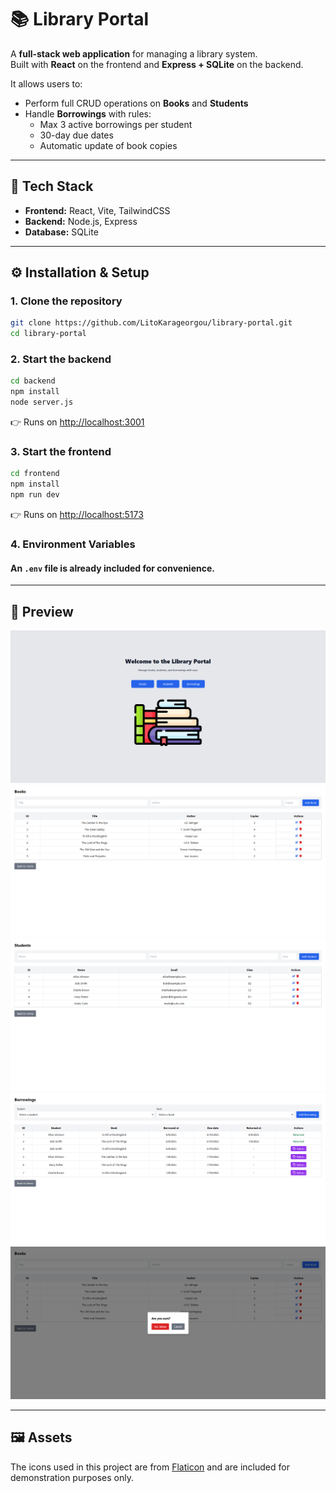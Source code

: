# 📚 Library Portal

A **full-stack web application** for managing a library system.  
Built with **React** on the frontend and **Express + SQLite** on the backend.  

It allows users to:
- Perform full CRUD operations on **Books** and **Students**
- Handle **Borrowings** with rules:
  - Max 3 active borrowings per student
  - 30-day due dates
  - Automatic update of book copies

---

## 🚀 Tech Stack
- **Frontend:** React, Vite, TailwindCSS  
- **Backend:** Node.js, Express  
- **Database:** SQLite  

---

## ⚙️ Installation & Setup

### 1. Clone the repository
```bash
git clone https://github.com/LitoKarageorgou/library-portal.git
cd library-portal
```

### 2. Start the backend
```bash
cd backend
npm install
node server.js
```
👉 Runs on [http://localhost:3001](http://localhost:3001)

### 3. Start the frontend
```bash
cd frontend
npm install
npm run dev
```
👉 Runs on [http://localhost:5173](http://localhost:5173)

### 4. Environment Variables
#### An `.env` file is already included for convenience.  
---

## 📸 Preview
![Homepage](./screenshots/homepage.png)
![Books](./screenshots/books.png)
![Students](./screenshots/students.png)
![Borrowings](./screenshots/borrowings.png) 
![Delete](./screenshots/delete-modal.png) 

---

## 🖼️ Assets
The icons used in this project are from [Flaticon](https://www.flaticon.com/) and are included for demonstration purposes only.
